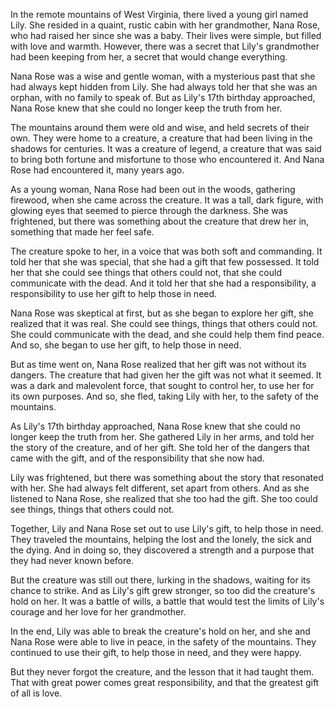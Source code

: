 In the remote mountains of West Virginia, there lived a young girl named Lily. She resided in a quaint, rustic cabin with her grandmother, Nana Rose, who had raised her since she was a baby. Their lives were simple, but filled with love and warmth. However, there was a secret that Lily's grandmother had been keeping from her, a secret that would change everything.

Nana Rose was a wise and gentle woman, with a mysterious past that she had always kept hidden from Lily. She had always told her that she was an orphan, with no family to speak of. But as Lily's 17th birthday approached, Nana Rose knew that she could no longer keep the truth from her.

The mountains around them were old and wise, and held secrets of their own. They were home to a creature, a creature that had been living in the shadows for centuries. It was a creature of legend, a creature that was said to bring both fortune and misfortune to those who encountered it. And Nana Rose had encountered it, many years ago.

As a young woman, Nana Rose had been out in the woods, gathering firewood, when she came across the creature. It was a tall, dark figure, with glowing eyes that seemed to pierce through the darkness. She was frightened, but there was something about the creature that drew her in, something that made her feel safe.

The creature spoke to her, in a voice that was both soft and commanding. It told her that she was special, that she had a gift that few possessed. It told her that she could see things that others could not, that she could communicate with the dead. And it told her that she had a responsibility, a responsibility to use her gift to help those in need.

Nana Rose was skeptical at first, but as she began to explore her gift, she realized that it was real. She could see things, things that others could not. She could communicate with the dead, and she could help them find peace. And so, she began to use her gift, to help those in need.

But as time went on, Nana Rose realized that her gift was not without its dangers. The creature that had given her the gift was not what it seemed. It was a dark and malevolent force, that sought to control her, to use her for its own purposes. And so, she fled, taking Lily with her, to the safety of the mountains.

As Lily's 17th birthday approached, Nana Rose knew that she could no longer keep the truth from her. She gathered Lily in her arms, and told her the story of the creature, and of her gift. She told her of the dangers that came with the gift, and of the responsibility that she now had.

Lily was frightened, but there was something about the story that resonated with her. She had always felt different, set apart from others. And as she listened to Nana Rose, she realized that she too had the gift. She too could see things, things that others could not.

Together, Lily and Nana Rose set out to use Lily's gift, to help those in need. They traveled the mountains, helping the lost and the lonely, the sick and the dying. And in doing so, they discovered a strength and a purpose that they had never known before.

But the creature was still out there, lurking in the shadows, waiting for its chance to strike. And as Lily's gift grew stronger, so too did the creature's hold on her. It was a battle of wills, a battle that would test the limits of Lily's courage and her love for her grandmother.

In the end, Lily was able to break the creature's hold on her, and she and Nana Rose were able to live in peace, in the safety of the mountains. They continued to use their gift, to help those in need, and they were happy.

But they never forgot the creature, and the lesson that it had taught them. That with great power comes great responsibility, and that the greatest gift of all is love.
